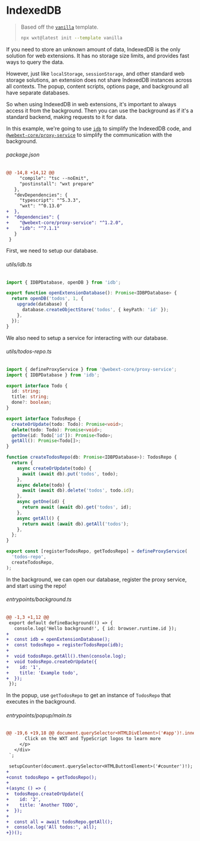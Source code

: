 <!-- Generated by scripts/generate-diffs.ts -->

# IndexedDB

> Based off the [`vanilla`](https://github.com/wxt-dev/wxt/tree/main/templates/vanilla) template.
>
> ```sh
> npx wxt@latest init --template vanilla
> ```

If you need to store an unknown amount of data, IndexedDB is the only solution for web extensions. It has no storage size limits, and provides fast ways to query the data.

However, just like `localStorage`, `sessionStorage`, and other standard web storage solutions, an extension does not share IndexedDB instances across all contexts. The popup, content scripts, options page, and background all have separate databases.

So when using IndexedDB in web extensions, it's important to always access it from the background. Then you can use the background as if it's a standard backend, making requests to it for data.

In this example, we're going to use [`idb`](https://www.npmjs.com/package/idb) to simplify the IndexedDB code, and [`@webext-core/proxy-service`](https://webext-core.aklinker1.io/guide/proxy-service/) to simplify the communication with the background.

###### package.json

```diff
@@ -14,8 +14,12 @@
     "compile": "tsc --noEmit",
     "postinstall": "wxt prepare"
   },
   "devDependencies": {
     "typescript": "^5.3.3",
     "wxt": "^0.13.0"
+  },
+  "dependencies": {
+    "@webext-core/proxy-service": "^1.2.0",
+    "idb": "^7.1.1"
   }
 }
```

First, we need to setup our database.

###### utils/idb.ts

```ts
import { IDBPDatabase, openDB } from 'idb';

export function openExtensionDatabase(): Promise<IDBPDatabase> {
  return openDB('todos', 1, {
    upgrade(database) {
      database.createObjectStore('todos', { keyPath: 'id' });
    },
  });
}
```

We also need to setup a service for interacting with our database.

###### utils/todos-repo.ts

```ts
import { defineProxyService } from '@webext-core/proxy-service';
import { IDBPDatabase } from 'idb';

export interface Todo {
  id: string;
  title: string;
  done?: boolean;
}

export interface TodosRepo {
  createOrUpdate(todo: Todo): Promise<void>;
  delete(todo: Todo): Promise<void>;
  getOne(id: Todo['id']): Promise<Todo>;
  getAll(): Promise<Todo[]>;
}

function createTodosRepo(db: Promise<IDBPDatabase>): TodosRepo {
  return {
    async createOrUpdate(todo) {
      await (await db).put('todos', todo);
    },
    async delete(todo) {
      await (await db).delete('todos', todo.id);
    },
    async getOne(id) {
      return await (await db).get('todos', id);
    },
    async getAll() {
      return await (await db).getAll('todos');
    },
  };
}

export const [registerTodosRepo, getTodosRepo] = defineProxyService(
  'todos-repo',
  createTodosRepo,
);
```

In the background, we can open our database, register the proxy service, and start using the repo!

###### entrypoints/background.ts

```diff
@@ -1,3 +1,12 @@
 export default defineBackground(() => {
   console.log('Hello background!', { id: browser.runtime.id });
+
+  const idb = openExtensionDatabase();
+  const todosRepo = registerTodosRepo(idb);
+
+  void todosRepo.getAll().then(console.log);
+  void todosRepo.createOrUpdate({
+    id: '1',
+    title: 'Example todo',
+  });
 });
```

In the popup, use `getTodosRepo` to get an instance of `TodosRepo` that executes in the background.

###### entrypoints/popup/main.ts

```diff
@@ -19,6 +19,18 @@ document.querySelector<HTMLDivElement>('#app')!.innerHTML = `
       Click on the WXT and TypeScript logos to learn more
     </p>
   </div>
 `;

 setupCounter(document.querySelector<HTMLButtonElement>('#counter')!);
+
+const todosRepo = getTodosRepo();
+
+(async () => {
+  todosRepo.createOrUpdate({
+    id: '2',
+    title: 'Another TODO',
+  });
+
+  const all = await todosRepo.getAll();
+  console.log('All todos:', all);
+})();
```
